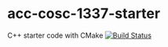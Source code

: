 # acc-cosc-1337-starter
C++ starter code with CMake 
[![Build Status](https://travis-ci.org/acc-cosc-1337-fall-2019/acc-cosc-1337-fall-2019-LeytonLL.svg?branch=master)](https://travis-ci.org/acc-cosc-1337-fall-2019/acc-cosc-1337-fall-2019-LeytonLL)
